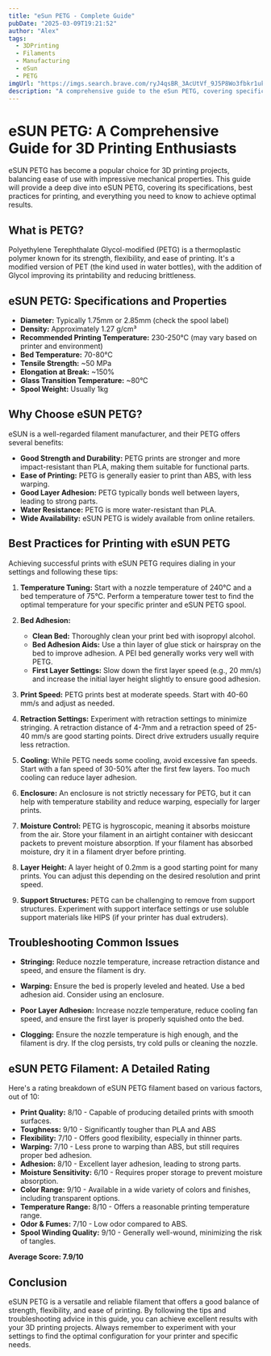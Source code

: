 ```yaml
---
title: "eSun PETG - Complete Guide"
pubDate: "2025-03-09T19:21:52"
author: "Alex"
tags:
  - 3DPrinting
  - Filaments
  - Manufacturing
  - eSun
  - PETG
imgUrl: "https://imgs.search.brave.com/ryJ4qsBR_3AcUtVf_9J5P8Wo3fbkr1uklTxZXy7JEmw/rs:fit:860:0:0:0/g:ce/aHR0cHM6Ly9maWxh/bWVudHoubmwvY2Ru/L3Nob3AvZmlsZXMv/UEVURy1HUkVZLTEu/anBnP3Y9MTcxNTk2/ODE1NCZ3aWR0aD0x/OTQ2"
description: "A comprehensive guide to the eSun PETG, covering specifications, usage tips, and comparisons with similar products."
---
```



# eSUN PETG: A Comprehensive Guide for 3D Printing Enthusiasts

eSUN PETG has become a popular choice for 3D printing projects, balancing ease of use with impressive mechanical properties. This guide will provide a deep dive into eSUN PETG, covering its specifications, best practices for printing, and everything you need to know to achieve optimal results.

## What is PETG?

Polyethylene Terephthalate Glycol-modified (PETG) is a thermoplastic polymer known for its strength, flexibility, and ease of printing. It's a modified version of PET (the kind used in water bottles), with the addition of Glycol improving its printability and reducing brittleness.

## eSUN PETG: Specifications and Properties

*   **Diameter:** Typically 1.75mm or 2.85mm (check the spool label)
*   **Density:** Approximately 1.27 g/cm³
*   **Recommended Printing Temperature:** 230-250°C (may vary based on printer and environment)
*   **Bed Temperature:** 70-80°C
*   **Tensile Strength:** ~50 MPa
*   **Elongation at Break:** ~150%
*   **Glass Transition Temperature:** ~80°C
*   **Spool Weight:** Usually 1kg

## Why Choose eSUN PETG?

eSUN is a well-regarded filament manufacturer, and their PETG offers several benefits:

*   **Good Strength and Durability:** PETG prints are stronger and more impact-resistant than PLA, making them suitable for functional parts.
*   **Ease of Printing:** PETG is generally easier to print than ABS, with less warping.
*   **Good Layer Adhesion:** PETG typically bonds well between layers, leading to strong parts.
*   **Water Resistance:** PETG is more water-resistant than PLA.
*   **Wide Availability:** eSUN PETG is widely available from online retailers.

## Best Practices for Printing with eSUN PETG

Achieving successful prints with eSUN PETG requires dialing in your settings and following these tips:

1.  **Temperature Tuning:** Start with a nozzle temperature of 240°C and a bed temperature of 75°C. Perform a temperature tower test to find the optimal temperature for your specific printer and eSUN PETG spool.

2.  **Bed Adhesion:**
    *   **Clean Bed:** Thoroughly clean your print bed with isopropyl alcohol.
    *   **Bed Adhesion Aids:** Use a thin layer of glue stick or hairspray on the bed to improve adhesion. A PEI bed generally works very well with PETG.
    *   **First Layer Settings:** Slow down the first layer speed (e.g., 20 mm/s) and increase the initial layer height slightly to ensure good adhesion.

3.  **Print Speed:** PETG prints best at moderate speeds. Start with 40-60 mm/s and adjust as needed.

4.  **Retraction Settings:** Experiment with retraction settings to minimize stringing.  A retraction distance of 4-7mm and a retraction speed of 25-40 mm/s are good starting points. Direct drive extruders usually require less retraction.

5.  **Cooling:** While PETG needs some cooling, avoid excessive fan speeds. Start with a fan speed of 30-50% after the first few layers. Too much cooling can reduce layer adhesion.

6.  **Enclosure:** An enclosure is not strictly necessary for PETG, but it can help with temperature stability and reduce warping, especially for larger prints.

7.  **Moisture Control:** PETG is hygroscopic, meaning it absorbs moisture from the air. Store your filament in an airtight container with desiccant packets to prevent moisture absorption. If your filament has absorbed moisture, dry it in a filament dryer before printing.

8.  **Layer Height:** A layer height of 0.2mm is a good starting point for many prints. You can adjust this depending on the desired resolution and print speed.

9.  **Support Structures:** PETG can be challenging to remove from support structures. Experiment with support interface settings or use soluble support materials like HIPS (if your printer has dual extruders).

## Troubleshooting Common Issues

*   **Stringing:** Reduce nozzle temperature, increase retraction distance and speed, and ensure the filament is dry.

*   **Warping:** Ensure the bed is properly leveled and heated. Use a bed adhesion aid. Consider using an enclosure.

*   **Poor Layer Adhesion:** Increase nozzle temperature, reduce cooling fan speed, and ensure the first layer is properly squished onto the bed.

*   **Clogging:** Ensure the nozzle temperature is high enough, and the filament is dry. If the clog persists, try cold pulls or cleaning the nozzle.

## eSUN PETG Filament: A Detailed Rating

Here's a rating breakdown of eSUN PETG filament based on various factors, out of 10:

*   **Print Quality:** 8/10 - Capable of producing detailed prints with smooth surfaces.
*   **Toughness:** 9/10 - Significantly tougher than PLA and ABS
*   **Flexibility:** 7/10 - Offers good flexibility, especially in thinner parts.
*   **Warping:** 7/10 - Less prone to warping than ABS, but still requires proper bed adhesion.
*   **Adhesion:** 8/10 - Excellent layer adhesion, leading to strong parts.
*   **Moisture Sensitivity:** 6/10 - Requires proper storage to prevent moisture absorption.
*   **Color Range:** 9/10 - Available in a wide variety of colors and finishes, including transparent options.
*   **Temperature Range:** 8/10 - Offers a reasonable printing temperature range.
*   **Odor & Fumes:** 7/10 - Low odor compared to ABS.
*   **Spool Winding Quality:** 9/10 - Generally well-wound, minimizing the risk of tangles.

**Average Score: 7.9/10**

## Conclusion

eSUN PETG is a versatile and reliable filament that offers a good balance of strength, flexibility, and ease of printing. By following the tips and troubleshooting advice in this guide, you can achieve excellent results with your 3D printing projects. Always remember to experiment with your settings to find the optimal configuration for your printer and specific needs.
